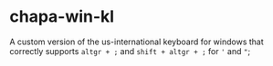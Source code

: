 # chapa-win-kl

A custom version of the us-international keyboard for windows that correctly supports `altgr + ;` and `shift + altgr + ;` for `'` and `"`;


